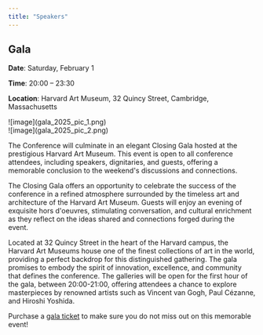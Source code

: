 ```yaml
---
title: "Speakers"
---
```


## Gala

**Date**: Saturday, February 1 

**Time**: 20:00 – 23:30 

**Location**: Harvard Art Museum, 32 Quincy Street, Cambridge, Massachusetts

<div class='gala-1'>![image](gala_2025_pic_1.png)</div>
<div class='gala-2'>![image](gala_2025_pic_2.png)</div>

The Conference will culminate in an elegant Closing Gala hosted at the prestigious Harvard Art Museum. This event is open to all conference attendees, including speakers, dignitaries, and guests, offering a memorable conclusion to the weekend's discussions and connections.

The Closing Gala offers an opportunity to celebrate the success of the conference in a refined atmosphere surrounded by the timeless art and architecture of the Harvard Art Museum. Guests will enjoy an evening of exquisite hors d'oeuvres, stimulating conversation, and cultural enrichment as they reflect on the ideas shared and connections forged during the event.

Located at 32 Quincy Street in the heart of the Harvard campus, the Harvard Art Museums house one of the finest collections of art in the world, providing a perfect backdrop for this distinguished gathering. The gala promises to embody the spirit of innovation, excellence, and community that defines the conference. The galleries will be open for the first hour of the gala, between 20:00-21:00, offering attendees a chance to explore masterpieces by renowned artists such as Vincent van Gogh, Paul Cézanne, and Hiroshi Yoshida.

Purchase a [gala ticket](https://secure.touchnet.net/C20832_ustores/web/store_main.jsp?STOREID=18&SINGLESTORE=true) to make sure you do not miss out on this memorable event!
